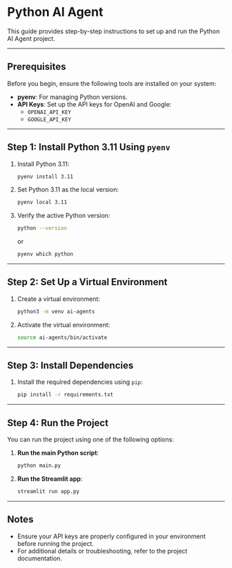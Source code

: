 # Python AI Agent

This guide provides step-by-step instructions to set up and run the Python AI Agent project.

---

## Prerequisites

Before you begin, ensure the following tools are installed on your system:

- **pyenv**: For managing Python versions.
- **API Keys**: Set up the API keys for OpenAI and Google:
  - `OPENAI_API_KEY`
  - `GOOGLE_API_KEY`

---

## Step 1: Install Python 3.11 Using `pyenv`

1. Install Python 3.11:
   ```bash
   pyenv install 3.11
   ```

2. Set Python 3.11 as the local version:
   ```bash
   pyenv local 3.11
   ```

3. Verify the active Python version:
   ```bash
   python --version
   ```
   or
   ```bash
   pyenv which python
   ```

---

## Step 2: Set Up a Virtual Environment

1. Create a virtual environment:
   ```bash
   python3 -m venv ai-agents
   ```

2. Activate the virtual environment:
   ```bash
   source ai-agents/bin/activate
   ```

---

## Step 3: Install Dependencies

1. Install the required dependencies using `pip`:
   ```bash
   pip install -r requirements.txt
   ```

---

## Step 4: Run the Project

You can run the project using one of the following options:

1. **Run the main Python script**:
   ```bash
   python main.py
   ```

2. **Run the Streamlit app**:
   ```bash
   streamlit run app.py
   ```

---

## Notes

- Ensure your API keys are properly configured in your environment before running the project.
- For additional details or troubleshooting, refer to the project documentation.